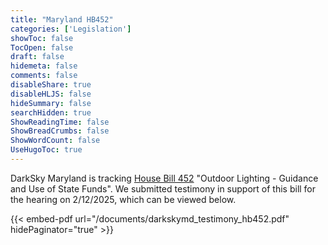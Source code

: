 ```yaml
---
title: "Maryland HB452"
categories: ['Legislation']
showToc: false
TocOpen: false
draft: false
hidemeta: false
comments: false
disableShare: true
disableHLJS: false
hideSummary: false
searchHidden: true
ShowReadingTime: false
ShowBreadCrumbs: false
ShowWordCount: false
UseHugoToc: true
---
```


DarkSky Maryland is tracking [House Bill 452](https://mgaleg.maryland.gov/mgawebsite/Legislation/Details/hb0452?ys=2025RS) "Outdoor Lighting - Guidance and Use of State Funds". We submitted testimony in support of this bill for the hearing on 2/12/2025, which can be viewed below.  

{{< embed-pdf url="/documents/darkskymd_testimony_hb452.pdf" hidePaginator="true" >}}


